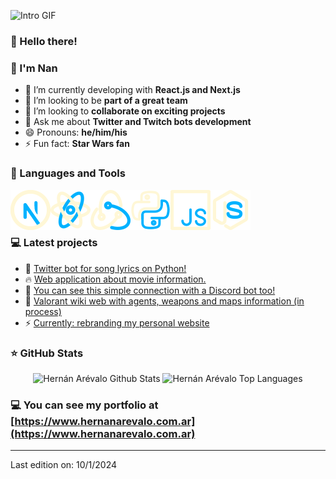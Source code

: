 ﻿![Intro GIF](intro.gif)

### 👋 Hello there!
### 👋 I'm Nan

- 🌱 I’m currently developing with **React.js and Next.js**  <!-- ? DONE -->
- 👯 I’m looking to be **part of a great team** <!-- ? DONE -->
- 🤩 I’m looking to **collaborate on exciting projects** <!-- ? DONE -->
- 💬 Ask me about **Twitter and Twitch bots development** <!-- ? DONE -->
- 😄 Pronouns: **he/him/his** <!-- ? DONE -->
- ⚡ Fun fact: **Star Wars fan** <!-- ? DONE -->


### 📐 Languages and Tools

<!-- <img align="left" height="32px" width="32px" alt="HTML logo" src="https://bit.ly/3gP4Qgx">
<img align="left" height="32px" width="32px" alt="CSS logo" src="https://bit.ly/37iML7j">
<img align="left" height="32px" width="32px" alt="JS logo" src="https://bit.ly/3r1kzxY">
<img align="left" height="32px" width="32px" alt="Node.js logo" src="https://bit.ly/3rw9m8C">
<img align="left" height="32px" width="32px" alt="Python logo" src="https://bit.ly/3nk4bGw">
<img align="left" height="32px" width="32px" alt="VS Сode logo" src="https://bit.ly/3qZmQcU">
<img align="left" height="32px" width="32px" alt="Git logo" src="https://bit.ly/34ayuYn">
<img align="left" height="32px" width="32px" alt="GitHub logo" src="https://bit.ly/3nlY4kZ"> 
<br/>-->


<img align="left" width="64" height="64" src="/dev-icons/next.png" alt="next">
<img align="left" width="64" height="64" src="/dev-icons/react.png" alt="reactjs"/>
<img align="left" width="64" height="64" src="/dev-icons/redux.png" alt="redux"/>
<img align="left" width="64" height="64" src="/dev-icons/python.png" alt="python"/>
<img align="left" width="64" height="64" src="/dev-icons/javascript.png" alt="javscript"/>
<img align="left" width="64" height="64" src="/dev-icons/nodejs.png" alt="nodejs">



<br/>
<br/>
<br/>

### 💻 Latest projects

<!-- BLOG_POSTS:START -->
<ul>
<li>🎯 <a href="https://github.com/HernanArevalo/twitter-lyrics-bot">Twitter bot for song lyrics on Python!</a></li> <!-- ? DONE -->
<li>🔥 <a href="https://github.com/HernanArevalo/movies-app">Web application about movie information.</a></li> <!-- ? DONE -->
<li>🚀 <a href="https://github.com/HernanArevalo/twitch-bot/blob/main/src/hooks/discord/index.js">You can see this simple connection with a Discord bot too!</a></li>
<li>💯 <a href="https://github.com/HernanArevalo/valo-app">Valorant wiki web with agents, weapons and maps information (in process)</a></li>
<li>⚡️ <a href="https://github.com/HernanArevalo/portfolio-next-2">Currently: rebranding my personal website</a></li>
</ul>
<!-- BLOG_POSTS:END -->

### ⭐ GitHub Stats
<div align="center">
    <img height="150" src="https://github-readme-stats.vercel.app/api?username=HernanArevalo&show_icons=true&hide_border=true&title_color=FFF7D6&icon_color=FFF7D6&text_color=00B2FF&bg_color=0e3b61" alt="Hernán Arévalo Github Stats">
    <img height="150" src="https://github-readme-stats.vercel.app/api/top-langs/?username=HernanArevalo&layout=compact&hide_border=true&title_color=FFF7D6&icon_color=00B2FF&text_color=FFF7D6&bg_color=0e3b61" alt="Hernán Arévalo Top Languages">
</div>

### 💻 You can see my portfolio at [https://www.hernanarevalo.com.ar](https://www.hernanarevalo.com.ar)

---

Last edition on: 10/1/2024
